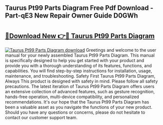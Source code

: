## Taurus Pt99 Parts Diagram Free Pdf Download - Part-qE3 New Repair Owner Guide D0GWh

# <h2><a href="http://dfmb98i.blite.top/?on=Taurus+Pt99+Parts+Diagram">🔗Download New 👉🔴 Taurus Pt99 Parts Diagram</a></h2>

[![Taurus Pt99 Parts Diagram download](https://i.imgur.com/lujVjoI.png)](http://dfmb98i.blite.top/?on=Taurus+Pt99+Parts+Diagram)
Greetings and welcome to the user manual for your newly assembled Taurus Pt99 Parts Diagram. This manual is specifically designed to help you get started with your product and provide you with a thorough understanding of its features, functions, and capabilities. You will find step-by-step instructions for installation, usage, maintenance, and troubleshooting. Safety First Taurus Pt99 Parts Diagram, Always This product is designed with safety in mind. Please follow all safety precautions. The latest iteration of Taurus Pt99 Parts Diagram offers users an extensive collection of advanced features, such as gesture recognition, hands-free operation, multi-device compatibility, and personalized recommendations. It's our hope that the Taurus Pt99 Parts Diagram has been a valuable asset as you navigate the functions of your new product. Should you have any questions or concerns, please do not hesitate to contact our customer support team.
